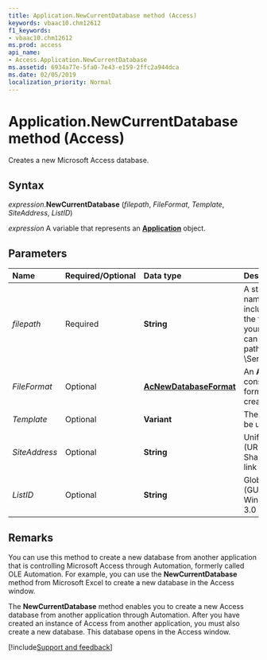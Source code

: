 ```yaml
---
title: Application.NewCurrentDatabase method (Access)
keywords: vbaac10.chm12612
f1_keywords:
- vbaac10.chm12612
ms.prod: access
api_name:
- Access.Application.NewCurrentDatabase
ms.assetid: 6934a77e-5fa0-7e43-e159-2ffc2a944dca
ms.date: 02/05/2019
localization_priority: Normal
---
```



# Application.NewCurrentDatabase method (Access)

Creates a new Microsoft Access database.


## Syntax

_expression_.**NewCurrentDatabase** (_filepath_, _FileFormat_, _Template_, _SiteAddress_, _ListID_)

_expression_ A variable that represents an **[Application](Access.Application.md)** object.


## Parameters

|Name|Required/Optional|Data type|Description|
|:-----|:-----|:-----|:-----|
| _filepath_|Required|**String**|A string expression that is the name of a new database file, including the path name and the file name extension. If your network supports it, you can also specify a network path in the following form: \\Server\Share\Folder\Filename|
| _FileFormat_|Optional|**[AcNewDatabaseFormat](Access.AcNewDatabaseFormat.md)**|An **AcNewDatabaseFormat** constant that specifies the file format to use for the newly created database.|
| _Template_|Optional|**Variant**|The name of the template to be used for the new database.|
| _SiteAddress_|Optional|**String**|Uniform Resource Locator (URL) of the Windows SharePoint Services 3.0 site to link to.|
| _ListID_|Optional|**String**|Globally Unique Identifer (GUID) or the name of the Windows SharePoint Services 3.0 list to link to.|

## Remarks

You can use this method to create a new database from another application that is controlling Microsoft Access through Automation, formerly called OLE Automation. For example, you can use the **NewCurrentDatabase** method from Microsoft Excel to create a new database in the Access window.

The **NewCurrentDatabase** method enables you to create a new Access database from another application through Automation. After you have created an instance of Access from another application, you must also create a new database. This database opens in the Access window.




[!include[Support and feedback](~/includes/feedback-boilerplate.md)]